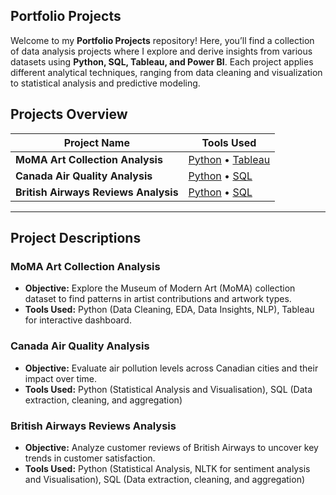 ## Portfolio Projects  

Welcome to my **Portfolio Projects** repository! Here, you’ll find a collection of data analysis projects where I explore and derive insights from various datasets using **Python, SQL, Tableau, and Power BI**. Each project applies different analytical techniques, ranging from data cleaning and visualization to statistical analysis and predictive modeling.  

## Projects Overview  

| Project Name | Tools Used |   
|-------------|-----------|  
| **MoMA Art Collection Analysis** | [Python](https://github.com/ParikshitaJain/PortfolioProjects/blob/a0e0d85a75992d7b2d3f7792aab8c139e50373a9/1.%20MoMA%20Art%20Collection%20Analysis/MoMA%20Art%20Gallery%20Python.ipynb) • [Tableau](https://github.com/ParikshitaJain/PortfolioProjects/blob/a0e0d85a75992d7b2d3f7792aab8c139e50373a9/1.%20MoMA%20Art%20Collection%20Analysis/MoMa%20Art%20Gallery.twbx) |  
| **Canada Air Quality Analysis** |  [Python](https://github.com/ParikshitaJain/PortfolioProjects/blob/a0e0d85a75992d7b2d3f7792aab8c139e50373a9/2.%20Canada%20Air%20Pollutant%20Analysis/Air%20Quality%20Analysis.ipynb) • [SQL]([./Canada%20Air%20Quality%20Analysis/dashboard.pbix](https://github.com/ParikshitaJain/PortfolioProjects/blob/a0e0d85a75992d7b2d3f7792aab8c139e50373a9/2.%20Canada%20Air%20Pollutant%20Analysis/Canada%20Annual%20Air%20Pollutant%20Analysis.sql)) |  
| **British Airways Reviews Analysis** | [Python](https://github.com/ParikshitaJain/PortfolioProjects/blob/a0e0d85a75992d7b2d3f7792aab8c139e50373a9/3.%20British%20Airways%20Reviews%20Analysis/Reviews%20analysis.ipynb) • [SQL](https://github.com/ParikshitaJain/PortfolioProjects/blob/a0e0d85a75992d7b2d3f7792aab8c139e50373a9/3.%20British%20Airways%20Reviews%20Analysis/Reviews%20database%20cleaned.sql)|  
---

## Project Descriptions  

### MoMA Art Collection Analysis  
- **Objective:** Explore the Museum of Modern Art (MoMA) collection dataset to find patterns in artist contributions and artwork types.  
- **Tools Used:** Python (Data Cleaning, EDA, Data Insights, NLP), Tableau for interactive dashboard.

### Canada Air Quality Analysis  
- **Objective:** Evaluate air pollution levels across Canadian cities and their impact over time.  
- **Tools Used:** Python (Statistical Analysis and Visualisation), SQL (Data extraction, cleaning, and aggregation)
  
### British Airways Reviews Analysis  
- **Objective:** Analyze customer reviews of British Airways to uncover key trends in customer satisfaction.  
- **Tools Used:** Python (Statistical Analysis, NLTK for sentiment analysis and Visualisation), SQL (Data extraction, cleaning, and aggregation)
